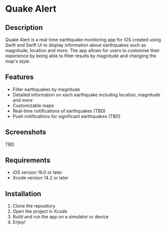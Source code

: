 # Quake Alert 

## Description
Quake Alert is a real-time earthquake monitoring app for iOS created using Swift and Swift UI to display information about earthquakes such as  magnitude, location and more. The app allows for users to customise their experience by being able to filter results by magnitude and changing the map's style. 

## Features
- Filter earthquakes by magnitude
- Detailed information on each earthquake including location, magnitude and more
- Customizable maps
- Real-time notifications of earthquakes (TBD)
- Push notifications for significant earthquakes (TBD)



## Screenshots
TBD

## Requirements
- iOS version 16.0 or later
- Xcode version 14.2 or later

## Installation
1. Clone the repository
2. Open the project in Xcode
3. Build and run the app on a simulator or device
4. Enjoy!